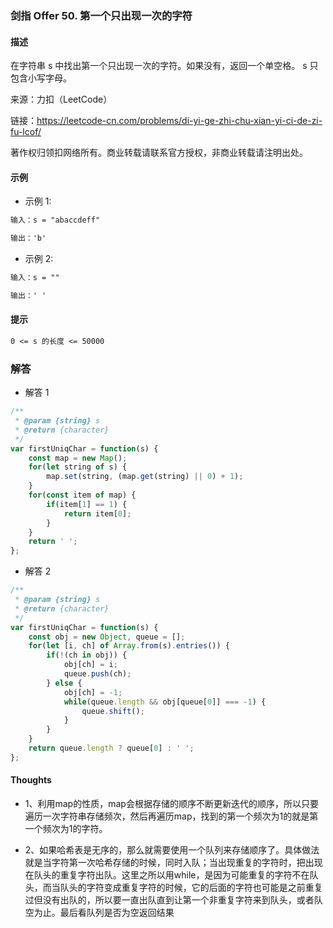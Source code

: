### 剑指 Offer 50. 第一个只出现一次的字符

#### 描述

在字符串 s 中找出第一个只出现一次的字符。如果没有，返回一个单空格。 s 只包含小写字母。

来源：力扣（LeetCode）

链接：https://leetcode-cn.com/problems/di-yi-ge-zhi-chu-xian-yi-ci-de-zi-fu-lcof/

著作权归领扣网络所有。商业转载请联系官方授权，非商业转载请注明出处。

#### 示例

+ 示例 1:
```md
输入：s = "abaccdeff"

输出：'b'
```
+ 示例 2:
```md
输入：s = "" 

输出：' '
```


#### 提示
```md
0 <= s 的长度 <= 50000
```

### 解答

+ 解答 1
```js
/**
 * @param {string} s
 * @return {character}
 */
var firstUniqChar = function(s) {
    const map = new Map();
    for(let string of s) {
        map.set(string, (map.get(string) || 0) + 1);
    }
    for(const item of map) {
        if(item[1] == 1) {
            return item[0];
        }
    }
    return ' ';
};
```

+ 解答 2
```js
/**
 * @param {string} s
 * @return {character}
 */
var firstUniqChar = function(s) {
    const obj = new Object, queue = [];
    for(let [i, ch] of Array.from(s).entries()) {
        if(!(ch in obj)) {
            obj[ch] = i;
            queue.push(ch);
        } else {
            obj[ch] = -1;
            while(queue.length && obj[queue[0]] === -1) {
                queue.shift();
            }
        }
    }
    return queue.length ? queue[0] : ' ';
};
```


#### Thoughts

+ 1、利用map的性质，map会根据存储的顺序不断更新迭代的顺序，所以只要遍历一次字符串存储频次，然后再遍历map，找到的第一个频次为1的就是第一个频次为1的字符。

+ 2、如果哈希表是无序的，那么就需要使用一个队列来存储顺序了。具体做法就是当字符第一次哈希存储的时候，同时入队；当出现重复的字符时，把出现在队头的重复字符出队。这里之所以用while，是因为可能重复的字符不在队头，而当队头的字符变成重复字符的时候，它的后面的字符也可能是之前重复过但没有出队的，所以要一直出队直到让第一个非重复字符来到队头，或者队空为止。最后看队列是否为空返回结果
